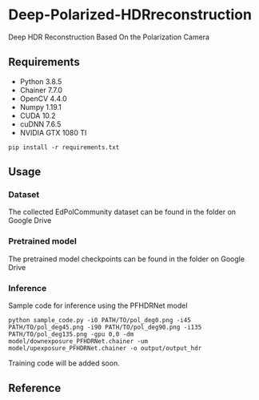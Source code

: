 # Deep-Polarized-HDRreconstruction
Deep HDR Reconstruction Based On the Polarization Camera

## Requirements
* Python 3.8.5
* Chainer 7.7.0
* OpenCV 4.4.0
* Numpy 1.19.1
* CUDA 10.2
* cuDNN 7.6.5
* NVIDIA GTX 1080 TI
```
pip install -r requirements.txt
```

## Usage
### Dataset
The collected EdPolCommunity dataset can be found in the folder on Google Drive

### Pretrained model
The pretrained model checkpoints can be found in the folder on Google Drive

### Inference
Sample code for inference using the PFHDRNet model
```
python sample_code.py -i0 PATH/TO/pol_deg0.png -i45 PATH/TO/pol_deg45.png -i90 PATH/TO/pol_deg90.png -i135 PATH/TO/pol_deg135.png -gpu 0,0 -dm model/downexposure_PFHDRNet.chainer -um model/upexposure_PFHDRNet.chainer -o output/output_hdr
```
Training code will be added soon.

## Reference
